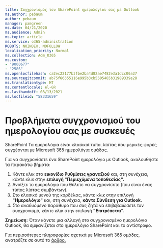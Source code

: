 ```yaml
---
title: Συγχρονισμός του SharePoint ημερολογίου σας με Outlook
ms.author: pebaum
author: pebaum
manager: pamgreen
ms.date: 04/21/2020
ms.audience: Admin
ms.topic: article
ms.service: o365-administration
ROBOTS: NOINDEX, NOFOLLOW
localization_priority: Normal
ms.collection: Adm_O365
ms.custom:
- "9000677"
- "2586"
ms.openlocfilehash: ca2ec22177b3fbe2ba4d82ae7482e3a1dcc00a37
ms.sourcegitcommit: ab75f66355116e995b3cb5505465b31989339e28
ms.translationtype: MT
ms.contentlocale: el-GR
ms.lasthandoff: 08/13/2021
ms.locfileid: "58331659"
---
```

# <a name="issues-synchronizing-your-calendar-to-devices"></a>Προβλήματα συγχρονισμού του ημερολογίου σας με συσκευές

SharePoint Τα ημερολόγια είναι κλασικοί τύποι λίστας που μερικές φορές συγχέονται με Microsoft 365 ημερολόγια ομάδας.

Για να συγχρονίσετε ένα SharePoint ημερολόγιο με Outlook, ακολουθήστε τα παρακάτω βήματα:

1. Κάντε κλικ στο **εικονίδιο Ρυθμίσεις γραναζιού** και, στη συνέχεια, κάντε κλικ στην **επιλογή "Περιεχόμενα τοποθεσίας".**
2. Ανοίξτε το ημερολόγιο που θέλετε να συγχρονίσετε (που είναι ένας τύπος λίστας συμβάντων).
3. Στο κλασικό μενού της κορδέλας, κάντε κλικ στην επιλογή **"Ημερολόγιο"** και, στη συνέχεια, **κάντε Σύνδεση για Outlook.**
4. Στο αναδυόμενο παράθυρο που σας ζητά να επιβεβαιώσετε τον συγχρονισμό, κάντε κλικ στην επιλογή **"Επιτρέπεται".**

**Σημείωση:** Όταν κάνετε μια αλλαγή στο συγχρονισμένο ημερολόγιο Outlook, θα εμφανίζεται στο ημερολόγιο SharePoint και το αντίστροφο.

Για περισσότερες πληροφορίες σχετικά με Microsoft 365 ομάδες, ανατρέξτε σε αυτό το [άρθρο.](https://support.office.com/article/Learn-about-Office-365-groups-b565caa1-5c40-40ef-9915-60fdb2d97fa2)
